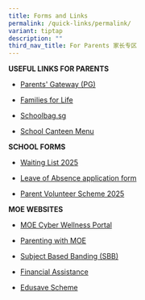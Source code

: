 ```yaml
---
title: Forms and Links
permalink: /quick-links/permalink/
variant: tiptap
description: ""
third_nav_title: For Parents 家长专区
---
```

<p><strong>USEFUL LINKS FOR PARENTS</strong>
</p>
<ul data-tight="true" class="tight">
<li>
<p><a href="https://pg.moe.edu.sg/faq" rel="noopener noreferrer nofollow" target="_blank">Parents' Gateway (PG)</a>
</p>
</li>
<li>
<p><a href="https://familiesforlife.sg/pages/homepage" rel="noopener noreferrer nofollow" target="_blank">Families for Life</a>
</p>
</li>
<li>
<p><a href="https://www.schoolbag.edu.sg/" rel="noopener noreferrer nofollow" target="_blank">Schoolbag.sg</a>
</p>
</li>
<li>
<p><a href="/files/2025_School_Canteen_Menu_and_Pricing.pdf" rel="noopener noreferrer nofollow" target="_blank">School Canteen Menu</a>
<br>
</p>
</li>
</ul>
<p><strong>SCHOOL FORMS</strong>
</p>
<ul data-tight="true" class="tight">
<li>
<p><a href="https://form.gov.sg/673550f52196d3852439e91b" rel="noopener noreferrer nofollow" target="_blank">Waiting List 2025</a>
</p>
</li>
<li>
<p><a href="https://form.gov.sg/60c02950effdaf0011c8f245" rel="noopener noreferrer nofollow" target="_blank">Leave of Absence application form</a>
</p>
</li>
<li>
<p><a href="https://form.gov.sg/67888674fafcb11a5e57c544" rel="noopener nofollow" target="_blank">Parent Volunteer Scheme 2025</a>
<br>
</p>
</li>
</ul>
<p><strong>MOE WEBSITES</strong>
</p>
<ul data-tight="true" class="tight">
<li>
<p><a href="https://www.moe.gov.sg/education-in-sg/our-programmes/cyber-wellness" rel="noopener noreferrer nofollow" target="_blank">MOE Cyber Wellness Portal</a>
</p>
</li>
<li>
<p><a href="https://www.instagram.com/parentingwith.moesg/?utm_medium=copy_link" rel="noopener noreferrer nofollow" target="_blank">Parenting with MOE</a>
</p>
</li>
<li>
<p><a href="https://www.moe.gov.sg/primary/curriculum/subject-based-banding" rel="noopener noreferrer nofollow" target="_blank">Subject Based Banding (SBB)</a>
</p>
</li>
<li>
<p><a href="https://www.moe.gov.sg/financial-matters/financial-assistance" rel="noopener noreferrer nofollow" target="_blank">Financial Assistance</a>
</p>
</li>
<li>
<p><a href="https://www.moe.gov.sg/financial-matters/edusave-account" rel="noopener noreferrer nofollow" target="_blank">Edusave Scheme</a>
</p>
</li>
</ul>
<p></p>